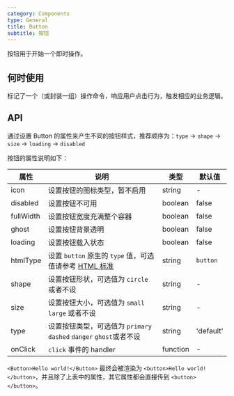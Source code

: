 ```yaml
---
category: Components
type: General
title: Button
subtitle: 按钮
---
```


按钮用于开始一个即时操作。

## 何时使用

标记了一个（或封装一组）操作命令，响应用户点击行为，触发相应的业务逻辑。

## API

通过设置 Button 的属性来产生不同的按钮样式，推荐顺序为：`type` -> `shape` -> `size` -> `loading` -> `disabled`

按钮的属性说明如下：

属性 | 说明 | 类型 | 默认值
-----|-----|-----|------
icon | 设置按钮的图标类型，暂不启用 | string | -
disabled | 设置按钮不可用 | boolean | false
fullWidth | 设置按钮宽度充满整个容器 | boolean | false
ghost | 设置按钮背景透明 | boolean | false
loading | 设置按钮载入状态 | boolean | false
htmlType | 设置 `button` 原生的 `type` 值，可选值请参考 [HTML 标准](https://developer.mozilla.org/en-US/docs/Web/HTML/Element/button#attr-type) | string | `button`
shape | 设置按钮形状，可选值为 `circle` 或者不设 | string | -
size | 设置按钮大小，可选值为 `small` `large` 或者不设 | string | -
type | 设置按钮类型，可选值为 `primary` `dashed` `danger` `ghost`或者不设 | string | 'default'
onClick | `click` 事件的 handler | function | -

`<Button>Hello world!</Button>` 最终会被渲染为 `<button>Hello world!</button>`，并且除了上表中的属性，其它属性都会直接传到 `<button></button>`。

<style>
[id^="components-button-demo-"] .wl-btn {
  margin-right: 8px;
  margin-bottom: 12px;
}
[id^="components-button-demo-"] .wl-btn-group > .wl-btn {
  margin-right: 0;
}
</style>
